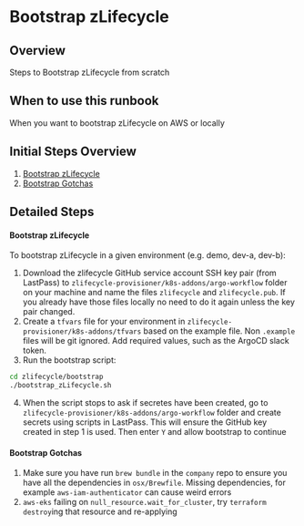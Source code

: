 # Bootstrap zLifecycle 

## Overview

Steps to Bootstrap zLifecycle from scratch

## When to use this runbook
When you want to bootstrap  zLifecycle on AWS or locally

## Initial Steps Overview

1. [Bootstrap zLifecycle](#bootstrap-zlifecycle)
1. [Bootstrap Gotchas](#bootstrap-gotchas)

## Detailed Steps

#### Bootstrap zLifecycle

To bootstrap zLifecycle in a given environment (e.g. demo, dev-a, dev-b):
1. Download the zlifecycle GitHub service account SSH key pair (from LastPass) to `zlifecycle-provisioner/k8s-addons/argo-workflow` folder on your machine and name the files `zlifecycle` and `zlifecycle.pub`. If you already have those files locally no need to do it again unless the key pair changed.
2. Create a `tfvars` file for your environment in `zlifecycle-provisioner/k8s-addons/tfvars` based on the example file. Non `.example` files will be git ignored. Add required values, such as the ArgoCD slack token.
3. Run the bootstrap script:

```bash
cd zlifecycle/bootstrap
./bootstrap_zLifecycle.sh
```
4. When the script stops to ask if secretes have been created, go to `zlifecycle-provisioner/k8s-addons/argo-workflow` folder
and create secrets using scripts in LastPass. This will ensure the GitHub key created in step 1 is used. Then enter `Y` and allow bootstrap to continue


#### Bootstrap Gotchas
1. Make sure you have run `brew bundle` in the `company` repo to ensure you have all the dependencies in `osx/Brewfile`. Missing dependencies, for example `aws-iam-authenticator` can cause weird errors
1. `aws-eks` failing on `null_resource.wait_for_cluster`, try `terraform destroy`ing that resource and re-applying
